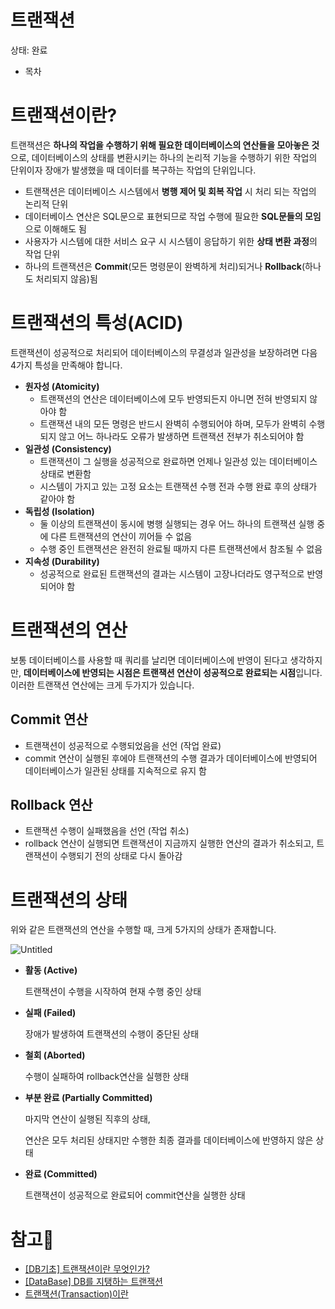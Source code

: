 # 트랜잭션

상태: 완료

- 목차

# 트랜잭션이란?

 트랜잭션은 **하나의 작업을 수행하기 위해 필요한 데이터베이스의 연산들을 모아놓은 것**으로, 데이터베이스의 상태를 변환시키는 하나의 논리적 기능을 수행하기 위한 작업의 단위이자 장애가 발생했을 때 데이터를 복구하는 작업의 단위입니다.

- 트랜잭션은 데이터베이스 시스템에서 **병행 제어 및 회복 작업** 시 처리 되는 작업의 논리적 단위
- 데이터베이스 연산은 SQL문으로 표현되므로 작업 수행에 필요한 **SQL문들의 모임**으로 이해해도 됨
- 사용자가 시스템에 대한 서비스 요구 시 시스템이 응답하기 위한 **상태 변환 과정**의 작업 단위
- 하나의 트랜잭션은 **Commit**(모든 명령문이 완벽하게 처리)되거나 **Rollback**(하나도 처리되지 않음)됨

# 트랜잭션의 특성(ACID)

 트랜잭션이 성공적으로 처리되어 데이터베이스의 무결성과 일관성을 보장하려면 다음 4가지 특성을 만족해야 합니다.

- **원자성 (Atomicity)**
    - 트랜잭션의 연산은 데이터베이스에 모두 반영되든지 아니면 전혀 반영되지 않아야 함
    - 트랜잭션 내의 모든 명령은 반드시 완벽히 수행되어야 하며, 모두가 완벽히 수행되지 않고 어느 하나라도 오류가 발생하면 트랜잭션 전부가 취소되어야 함
- **일관성 (Consistency)**
    - 트랜잭션이 그 실행을 성공적으로 완료하면 언제나 일관성 있는 데이터베이스 상태로 변환함
    - 시스템이 가지고 있는 고정 요소는 트랜잭션 수행 전과 수행 완료 후의 상태가 같아야 함
- **독립성 (Isolation)**
    - 둘 이상의 트랜잭션이 동시에 병행 실행되는 경우 어느 하나의 트랜잭션 실행 중에 다른 트랜잭션의 연산이 끼어들 수 없음
    - 수행 중인 트랜잭션은 완전히 완료될 때까지 다른 트랜잭션에서 참조될 수 없음
- **지속성 (Durability)**
    - 성공적으로 완료된 트랜잭션의 결과는 시스템이 고장나더라도 영구적으로 반영되어야 함

# 트랜잭션의 연산

 보통 데이터베이스를 사용할 때 쿼리를 날리면 데이터베이스에 반영이 된다고 생각하지만, **데이터베이스에 반영되는 시점은 트랜잭션 연산이 성공적으로 완료되는 시점**입니다. 이러한 트랜잭션 연산에는 크게 두가지가 있습니다.

## Commit 연산

- 트랜잭션이 성공적으로 수행되었음을 선언 (작업 완료)
- commit 연산이 실행된 후에야 트랜잭션의 수행 결과가 데이터베이스에 반영되어 데이터베이스가 일관된 상태를 지속적으로 유지 함

## Rollback 연산

- 트랜잭션 수행이 실패했음을 선언 (작업 취소)
- rollback 연산이 실행되면 트랜잭션이 지금까지 실행한 연산의 결과가 취소되고, 트랜잭션이 수행되기 전의 상태로 다시 돌아감

# 트랜잭션의 상태

 위와 같은 트랜잭션의 연산을 수행할 때, 크게 5가지의 상태가 존재합니다.

![Untitled](%E1%84%90%E1%85%B3%E1%84%85%E1%85%A2%E1%86%AB%E1%84%8C%E1%85%A2%E1%86%A8%E1%84%89%E1%85%A7%E1%86%AB%20db0583b6ed8e4670bbc9c86da547093c/Untitled.png)

- **활동 (Active)**
    
     트랜잭션이 수행을 시작하여 현재 수행 중인 상태
    
- **실패 (Failed)**
    
    장애가 발생하여 트랜잭션의 수행이 중단된 상태
    
- **철회 (Aborted)**
    
    수행이 실패하여 rollback연산을 실행한 상태
    
- **부분 완료 (Partially Committed)**
    
    마지막 연산이 실행된 직후의 상태,
    
    연산은 모두 처리된 상태지만 수행한 최종 결과를 데이터베이스에 반영하지 않은 상태
    
- **완료 (Committed)**
    
    트랜잭션이 성공적으로 완료되어 commit연산을 실행한 상태
    

# 참고🔗

- [[DB기초] 트랜잭션이란 무엇인가?](https://coding-factory.tistory.com/226)
- [[DataBase] DB를 지탱하는 트랜잭션](https://brunch.co.kr/@skeks463/27)
- [트랜잭션(Transaction)이란](https://doooyeon.github.io/2018/09/28/transaction.html)